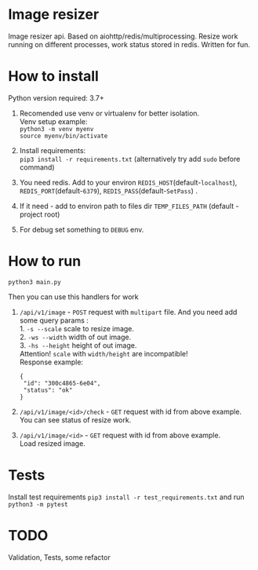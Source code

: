 # Image resizer

Image resizer api. Based on aiohttp/redis/multiprocessing.
Resize work running on different processes, work status stored in redis.
Written for fun.


# How to install
Python version required: 3.7+
1. Recomended use venv or virtualenv for better isolation.\
   Venv setup example: \
   `python3 -m venv myenv`\
   `source myenv/bin/activate`
2. Install requirements: \
   `pip3 install -r requirements.txt` (alternatively try add `sudo` before command)
   
3. You need redis. Add to your environ `REDIS_HOST`(default-`localhost`), 
`REDIS_PORT`(default-`6379`), `REDIS_PASS`(default-`SetPass`) .

4. If it need - add to environ path to files dir `TEMP_FILES_PATH` (default - project root)

5. For debug set something to `DEBUG` env.

# How to run

`python3 main.py`

Then you can use this handlers for work
1) `/api/v1/image` - `POST` request with `multipart` file. And you need add some query params : \
        1. `-s --scale` scale to resize image. \
        2. `-ws --width` width of out image. \
        3. `-hs --height` height of out image. \
   Attention! `scale` with `width/height` are incompatible!     
   Response example:
   ```
   {
    "id": "300c4865-6e04",
    "status": "ok"
   }
   ```
2) `/api/v1/image/<id>/check` - `GET` request with id from above example.        
    You can see status of resize work.

3) `/api/v1/image/<id>` - `GET` request with id from above example.  
    Load resized image.      

# Tests
Install test requirements `pip3 install -r test_requirements.txt` and run `python3 -m pytest`

# TODO
Validation, Tests, some refactor
